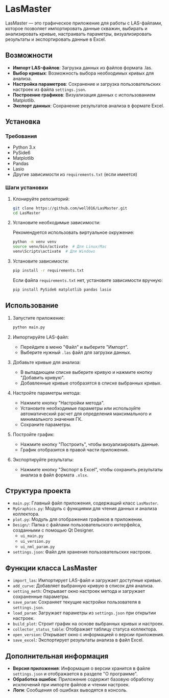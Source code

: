 # LasMaster

LasMaster — это графическое приложение для работы с LAS-файлами, которое позволяет импортировать данные скважин, выбирать и анализировать кривые, настраивать параметры, визуализировать результаты и экспортировать данные в Excel.

## Возможности
- **Импорт LAS-файлов**: Загрузка данных из файлов формата .las.
- **Выбор кривых**: Возможность выбора необходимых кривых для анализа.
- **Настройка параметров**: Сохранение и загрузка пользовательских настроек из файла `settings.json`.
- **Построение графиков**: Визуализация данных с использованием Matplotlib.
- **Экспорт данных**: Сохранение результатов анализа в формате Excel.

## Установка

### Требования
- Python 3.x
- PySide6
- Matplotlib
- Pandas
- Lasio
- Другие зависимости из `requirements.txt` (если имеется)

### Шаги установки

1. Клонируйте репозиторий:

   ```bash
   git clone https://github.com/well016/LasMaster.git
   cd LasMaster
   ```

2. Установите необходимые зависимости:

   Рекомендуется использовать виртуальное окружение:

   ```bash
   python -m venv venv
   source venv/bin/activate  # Для Linux/Mac
   venv\Scripts\activate  # Для Windows
   ```

3. Установите зависимости:

   ```bash
   pip install -r requirements.txt
   ```

   Если файла `requirements.txt` нет, установите зависимости вручную:

   ```bash
   pip install PySide6 matplotlib pandas lasio
   ```

## Использование

1. Запустите приложение:

   ```bash
   python main.py
   ```

2. Импортируйте LAS-файл:
   - Перейдите в меню "Файл" и выберите "Импорт".
   - Выберите нужный `.las` файл для загрузки данных.

3. Добавьте кривые для анализа:
   - В выпадающем списке выберите кривую и нажмите кнопку "Добавить кривую".
   - Добавленные кривые отобразятся в списке выбранных кривых.

4. Настройте параметры метода:
   - Нажмите кнопку "Настройки метода".
   - Установите необходимые параметры или используйте автоматический расчет для определения максимального и минимального значения ГК.
   - Сохраните параметры.

5. Постройте график:
   - Нажмите кнопку "Построить", чтобы визуализировать данные.
   - График отобразится в правой части приложения.

6. Экспортируйте результаты:
   - Нажмите кнопку "Экспорт в Excel", чтобы сохранить результаты анализа в файл формата `.xlsx`.

## Структура проекта
- `main.py`: Главный файл приложения, содержащий класс `LasMaster`.
- `MyGraphics.py`: Модуль с функциями для чтения данных и анализа коллектора.
- `plot.py`: Модуль для отображения графиков в приложении.
- `Design/`: Папка с файлами пользовательского интерфейса, созданными с помощью Qt Designer.
  - `ui_main.py`
  - `ui_version.py`
  - `ui_nml_param.py`
- `settings.json`: Файл для хранения пользовательских настроек.

## Функции класса LasMaster
- `import_las`: Импортирует LAS-файл и загружает доступные кривые.
- `add_curve`: Добавляет выбранную кривую в список для анализа.
- `setting_meth`: Открывает окно настроек метода и загружает сохраненные параметры.
- `save_param`: Сохраняет текущие настройки пользователя в `settings.json`.
- `load_param`: Загружает параметры из `settings.json` при открытии настроек.
- `build_plot`: Строит график на основе выбранных кривых и настроек.
- `collector_status_table`: Отображает таблицу статуса коллектора.
- `open_version`: Открывает окно с информацией о версии приложения.
- `save_excel`: Экспортирует результаты анализа в файл Excel.

## Дополнительная информация
- **Версия приложения**: Информация о версии хранится в файле `settings.json` и отображается в разделе "О программе".
- **Обработка ошибок**: Приложение содержит базовую обработку исключений при импорте файлов и чтении настроек.
- **Логи**: Сообщения об ошибках выводятся в консоль.

